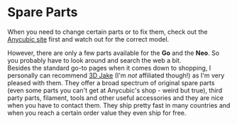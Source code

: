 <link rel=”manifest” href=”docs/manifest.webmanifest”>

# Spare Parts
When you need to change certain parts or to fix them, check out the [Anycubic site](https://www.anycubic.com/collections/for-kobra-series) first and watch out for the correct model.  
  
However, there are only a few parts available for the **Go** and the **Neo**. So you probably have to look around and search the web a bit.  
Besides the standard go-to pages when it comes down to shopping, I personally can recommend [3D Jake](www.3djake.com) (I'm *not* affiliated though!) as I'm very pleased with them. They offer a broad spectrum of original spare parts (even some parts you can't get at Anycubic's shop - weird but true), third party parts, filament, tools and other useful accessories and they are nice when you have to contact them. They ship pretty fast in many countries and when you reach a certain order value they even ship for free.  
